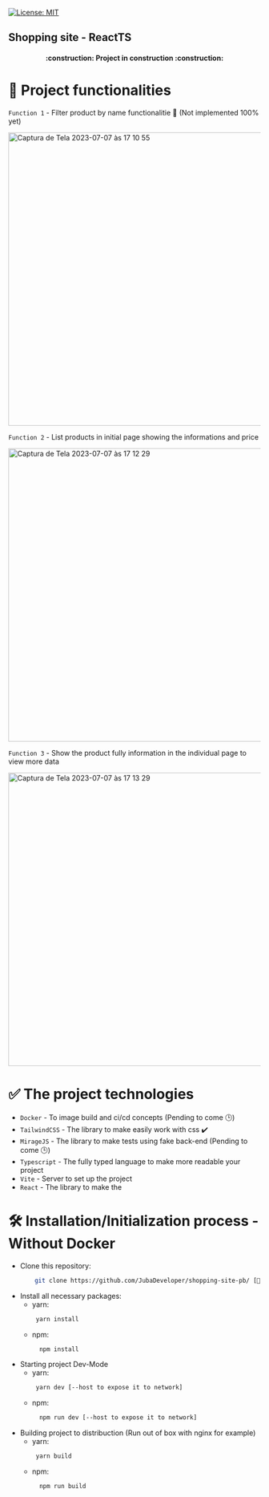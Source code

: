 [![License: MIT](https://img.shields.io/badge/License-MIT-yellow.svg)](/LICENSE)

## Shopping site - ReactTS

<h4 align="center"> 
    :construction:  Project in construction  :construction:
</h4>

# 🔨 Project functionalities

`Function 1` - Filter product by name functionalitie 🚧 (Not implemented 100% yet)

<img width="585" alt="Captura de Tela 2023-07-07 às 17 10 55" src="https://github.com/JubaDeveloper/shopping-site-pb/assets/108185479/4d44bdcb-dea1-4177-87f0-4b8236a61ab1">

`Function 2` - List products in initial page showing the informations and price

<img width="585" alt="Captura de Tela 2023-07-07 às 17 12 29" src="https://github.com/JubaDeveloper/shopping-site-pb/assets/108185479/b2f7fbec-0068-4446-9bbf-4dfbf61e813d">

`Function 3` - Show the product fully information in the individual page to view more data

<img width="585" alt="Captura de Tela 2023-07-07 às 17 13 29" src="https://github.com/JubaDeveloper/shopping-site-pb/assets/108185479/77e38878-87df-4066-9f5b-11c0e479a342">

# ✅ The project technologies

- `Docker` - To image build and ci/cd concepts (Pending to come 🕒)
- `TailwindCSS` - The library to make easily work with css ✔️
- `MirageJS` - The library to make tests using fake back-end (Pending to come 🕒)
- `Typescript` - The fully typed language to make more readable your project
- `Vite` - Server to set up the project
- `React` - The library to make the 

# 🛠️ Installation/Initialization process - Without Docker

- Clone this repository:
  ```bash
      git clone https://github.com/JubaDeveloper/shopping-site-pb/ [📁 and path/folder to install it]
  ```
- Install all necessary packages:
   - yarn:
     ```bash
      yarn install 
      ```
  - npm:
    ```bash
      npm install 
    ```
- Starting project Dev-Mode
  - yarn:
     ```bash
      yarn dev [--host to expose it to network]
      ```
  - npm:
    ```bash
      npm run dev [--host to expose it to network]
    ```
- Building project to distribuction (Run out of box with nginx for example)
  - yarn:
     ```bash
      yarn build 
      ```
  - npm:
    ```bash
      npm run build
    ```
